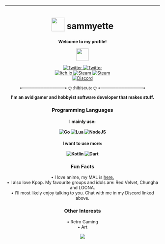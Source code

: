 ***
<div align="center">
<h1>
  <sub>
    <img src="https://avatars.githubusercontent.com/u/38820196?v=4" height="44">
  </sub>
  sammyette
</h1>

<p align="center"><strong>Welcome to my profile!</strong></p>
<p align="center"><img width="40" src="https://github.githubassets.com/images/mona-whisper.gif"></p>

<a href="http://twitter.com/TorchedSammy">
  <img alt="Twitter" src="https://img.shields.io/badge/TorchedSammy%20-%231DA1F2.svg?&style=for-the-badge&logo=Twitter&logoColor=white">
</a>
<a href="http://twitter.com/sammyettelol">
  <img alt="Twitter" src="https://img.shields.io/badge/sammyettelol%20-%231DA1F2.svg?&style=for-the-badge&logo=Twitter&logoColor=white">
</a>
<br>
<a href="https://torchedsammy.itch.io">
  <img alt="Itch.io" src="https://img.shields.io/badge/Itch%20-%23FF0B34.svg?&style=for-the-badge&logo=Itch.io&logoColor=white">
</a>
<a href="https://steamcommunity.com/id/TorchedSammy">
  <img alt="Steam" src="https://img.shields.io/badge/steam%20-%23000000.svg?&style=for-the-badge&logo=steam&logoColor=white">
</a>
<a href="https://github.com/TorchedSammy">
  <img alt="Steam" src="https://img.shields.io/badge/GitHub%20-%23000000.svg?&style=for-the-badge&logo=github&logoColor=white">
</a>
<br>
<a href="https://discord.gg/3PDdcQz">
  <img alt="Discord" src="https://img.shields.io/badge/my%20dragon%20maid%20cafe%20-%237289DA.svg?&style=for-the-badge&logo=discord&logoColor=white">
</a>
<p>•──────────────• ღ :hibiscus: ღ •──────────────•</p>
<p><strong>I'm an avid gamer and hobbyist software developer that makes stuff.</strong></p>

<h3>Programming Languages</h3>
<h4>I mainly use:<br><br>
<img alt="Go" src="https://img.shields.io/badge/go-%2300ADD8.svg?&style=for-the-badge&logo=go&logoColor=white"/>
<img alt="Lua" src="https://img.shields.io/badge/lua-%232C2D72.svg?&style=for-the-badge&logo=lua&logoColor=white"/>
<img alt="NodeJS" src="https://img.shields.io/badge/node.js%20-%2343853D.svg?&style=for-the-badge&logo=node.js&logoColor=white"/>
</h4>

<h4>I want to use more:<br><br>
<img alt="Kotlin" src="https://img.shields.io/badge/kotlin-%230095D5.svg?&style=for-the-badge&logo=kotlin&logoColor=white"/>
<img alt="Dart" src="https://img.shields.io/badge/dart-%230175C2.svg?&style=for-the-badge&logo=dart&logoColor=white"/>
</h4>
<h3>Fun Facts</h3>
<p>
  • I love anime, my MAL is <a href='https://myanimelist.net/profile/TorchedSammy'>here.</a><br>
  • I also love Kpop. My favourite groups and idols are: Red Velvet, Chungha and LOONA.<br>
  • I'll most likely enjoy talking to you. Chat with me in my Discord linked above.
</p>
<h3>Other Interests</h3>
<p>
  • Retro Gaming<br>
  • Art
</p>

<img src='https://github-readme-stats.vercel.app/api?username=TorchedSammy&count_private=true&show_icons=true&theme=tokyonight'>
</div>

